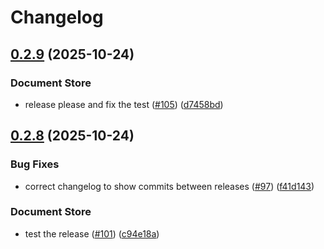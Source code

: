 # Changelog

## [0.2.9](https://github.com/salesforce/multicloudj/compare/multicloudj-v0.2.8...multicloudj-v0.2.9) (2025-10-24)


### Document Store

* release please and fix the test ([#105](https://github.com/salesforce/multicloudj/issues/105)) ([d7458bd](https://github.com/salesforce/multicloudj/commit/d7458bd16fc9134a2faa6878d28716f66a3f2ea4))

## [0.2.8](https://github.com/salesforce/multicloudj/compare/multicloudj-v0.2.7...multicloudj-v0.2.8) (2025-10-24)


### Bug Fixes

* correct changelog to show commits between releases ([#97](https://github.com/salesforce/multicloudj/issues/97)) ([f41d143](https://github.com/salesforce/multicloudj/commit/f41d1434b9f407487c4bd500973b72b9f8cf8275))


### Document Store

* test the release ([#101](https://github.com/salesforce/multicloudj/issues/101)) ([c94e18a](https://github.com/salesforce/multicloudj/commit/c94e18a270d80c44f4d53773ec9c6003d99ce2c5))
